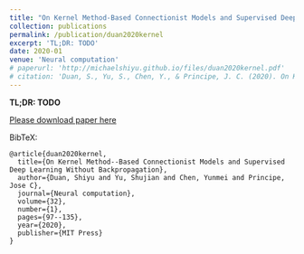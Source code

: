 ```yaml
---
title: "On Kernel Method-Based Connectionist Models and Supervised Deep Learning Without Backpropagation"
collection: publications
permalink: /publication/duan2020kernel
excerpt: 'TL;DR: TODO'
date: 2020-01
venue: 'Neural computation'
# paperurl: 'http://michaelshiyu.github.io/files/duan2020kernel.pdf'
# citation: 'Duan, S., Yu, S., Chen, Y., & Principe, J. C. (2020). On Kernel Method–Based Connectionist Models and Supervised Deep Learning Without Backpropagation. Neural computation, 32(1), 97-135.'
---
```

**TL;DR: TODO** 

[Please download paper here](http://michaelshiyu.github.io/files/duan2020kernel.pdf)

BibTeX:
```angular2
@article{duan2020kernel,
  title={On Kernel Method--Based Connectionist Models and Supervised Deep Learning Without Backpropagation},
  author={Duan, Shiyu and Yu, Shujian and Chen, Yunmei and Principe, Jose C},
  journal={Neural computation},
  volume={32},
  number={1},
  pages={97--135},
  year={2020},
  publisher={MIT Press}
}
```
